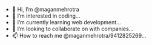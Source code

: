 - 👋 Hi, I’m @maganmehrotra
- 👀 I’m interested in coding...
- 🌱 I’m currently learning web development...
- 💞️ I’m looking to collaborate on with companies...
- 📫 How to reach me @maganmehrotra/9412825269...

<!---
maganmehrotra/maganmehrotra is a ✨ special ✨ repository because its `README.md` (this file) appears on your GitHub profile.
You can click the Preview link to take a look at your changes.
--->
